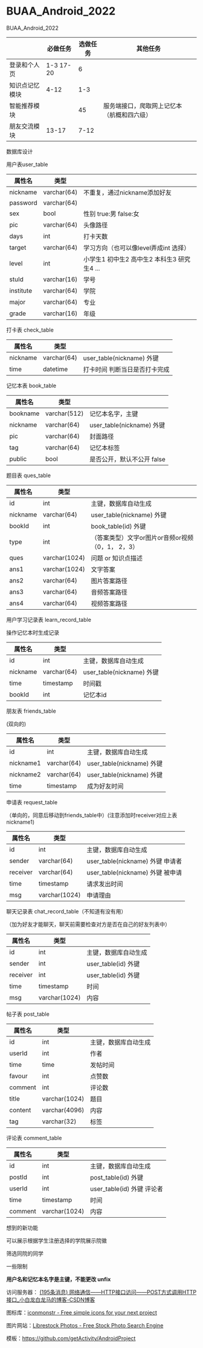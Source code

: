 # BUAA_Android_2022
BUAA_Android_2022

|                | 必做任务  | 选做任务 | 其他任务                                   |
| -------------- | --------- | -------- | ------------------------------------------ |
| 登录和个人页   | 1-3 17-20 | 6        |                                            |
| 知识点记忆模块 | 4-12      | 1-3      |                                            |
| 智能推荐模块   |           | 45       | 服务端接口，爬取网上记忆本（航概和四六级） |
| 朋友交流模块   | 13-17     | 7-12     |                                            |



数据库设计

用户表user_table

| 属性名    | 类型        |                                             |
| --------- | ----------- | ------------------------------------------- |
| nickname  | varchar(64) | 不重复，通过nickname添加好友                |
| password  | varchar(64) |                                             |
| sex       | bool        | 性别 true:男 false:女                       |
| pic       | varchar(64) | 头像路径                                    |
| days      | int         | 打卡天数                                    |
| target    | varchar(64) | 学习方向（也可以像level弄成int 选择）       |
| level     | int         | 小学生1 初中生2 高中生2 本科生3 研究生4 ... |
| stuId     | varchar(16) | 学号                                        |
| institute | varchar(64) | 学院                                        |
| major     | varchar(64) | 专业                                        |
| grade     | varchar(16) | 年级                                        |



打卡表 check_table

| 属性名   | 类型        |                               |
| -------- | ----------- | ----------------------------- |
| nickname | varchar(64) | user_table(nickname) 外键     |
| time     | datetime    | 打卡时间 判断当日是否打卡完成 |



记忆本表 book_table

| 属性名   | 类型         |                            |
| -------- | ------------ | -------------------------- |
| bookname | varchar(512) | 记忆本名字，主键           |
| nickname | varchar(64)  | user_table(nickname) 外键  |
| pic      | varchar(64)  | 封面路径                   |
| tag      | varchar(64)  | 记忆本标签                 |
| public   | bool         | 是否公开，默认不公开 false |



题目表 ques_table

| 属性名   | 类型          |                                                   |
| -------- | ------------- | ------------------------------------------------- |
| id       | int           | 主键，数据库自动生成                              |
| nickname | varchar(64)   | user_table(nickname) 外键                         |
| bookId   | int           | book_table(id) 外键                               |
| type     | int           | （答案类型）文字or图片or音频or视频（0，1， 2，3） |
| ques     | varchar(1024) | 问题 or 知识点描述                                |
| ans1     | varchar(1024) | 文字答案                                          |
| ans2     | varchar(64)   | 图片答案路径                                      |
| ans3     | varchar(64)   | 音频答案路径                                      |
| ans4     | varchar(64)   | 视频答案路径                                      |



用户学习记录表 learn_record_table

操作记忆本时生成记录

| 属性名   | 类型        |                           |
| -------- | ----------- | ------------------------- |
| id       | int         | 主键，数据库自动生成      |
| nickname | varchar(64) | user_table(nickname) 外键 |
| time     | timestamp   | 时间戳                    |
| bookId   | int         | 记忆本id                  |



朋友表 friends_table

(双向的)

| 属性名    | 类型        |                           |
| --------- | ----------- | ------------------------- |
| id        | int         | 主键，数据库自动生成      |
| nickname1 | varchar(64) | user_table(nickname) 外键 |
| nickname2 | varchar(64) | user_table(nickname) 外键 |
| time      | timestamp   | 成为好友时间              |



申请表 request_table

（单向的，同意后移动到friends_table中）(注意添加时receiver对应上表nickname1)

| 属性名   | 类型          |                                   |
| -------- | ------------- | --------------------------------- |
| id       | int           | 主键，数据库自动生成              |
| sender   | varchar(64)   | user_table(nickname) 外键  申请者 |
| receiver | varchar(64)   | user_table(nickname) 外键  被申请 |
| time     | timestamp     | 请求发出时间                      |
| msg      | varchar(1024) | 申请理由                          |



聊天记录表 chat_record_table（不知道有没有用）

（加为好友才能聊天，聊天前需要检查对方是否在自己的好友列表中）

| 属性名   | 类型          |                      |
| -------- | ------------- | -------------------- |
| id       | int           | 主键，数据库自动生成 |
| sender   | int           | user_table(id) 外键  |
| receiver | int           | user_table(id) 外键  |
| time     | timestamp     | 时间                 |
| msg      | varchar(1024) | 内容                 |



帖子表 post_table

| 属性名  | 类型          |                      |
| ------- | ------------- | -------------------- |
| id      | int           | 主键，数据库自动生成 |
| userId  | int           | 作者                 |
| time    | time          | 发帖时间             |
| favour  | int           | 点赞数               |
| comment | int           | 评论数               |
| title   | varchar(1024) | 题目                 |
| content | varchar(4096) | 内容                 |
| tag     | varchar(32)   | 标签                 |



评论表 comment_table

| 属性名  | 类型          |                             |
| ------- | ------------- | --------------------------- |
| id      | int           | 主键，数据库自动生成        |
| postId  | int           | post_table(id) 外键         |
| userId  | int           | user_table(id) 外键  评论者 |
| time    | timestamp     | 时间                        |
| comment | varchar(1024) | 内容                        |



想到的新功能

可以展示根据学生注册选择的学院展示院徽

筛选同院的同学



一些限制

**用户名和记忆本名字是主键，不能更改 unfix**







访问服务器： [(195条消息) 网络通信——HTTP接口访问——POST方式调用HTTP接口_小白龙白龙马的博客-CSDN博客](https://blog.csdn.net/m0_61442607/article/details/127341715)



图标库：[iconmonstr - Free simple icons for your next project](https://iconmonstr.com/)

图片网站：[Librestock Photos - Free Stock Photo Search Engine](https://librestock.com/)

模板：https://github.com/getActivity/AndroidProject
